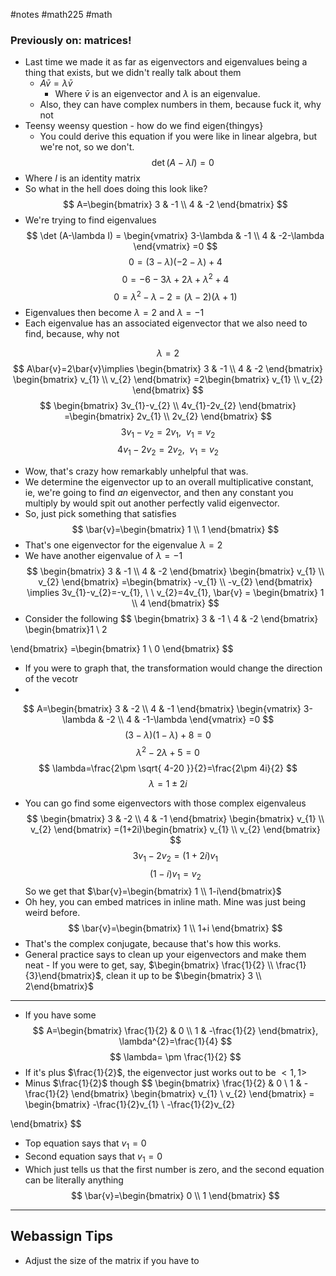 #notes #math225 #math 

### Previously on: matrices!
- Last time we made it as far as eigenvectors and eigenvalues being a thing that exists, but we didn't really talk about them
	- $A\bar{v}=\lambda \bar{v}$
		- Where $\bar{v}$ is an eigenvector and $\lambda$ is an eigenvalue.
	- Also, they can have complex numbers in them, because fuck it, why not
- Teensy weensy question - how do we find eigen{thingys} 
	- You could derive this equation if you were like in linear algebra, but we're not, so we don't.
$$
\det(A-\lambda I)=0
$$
- Where $I$ is an identity matrix
- So what in the hell does doing this look like?
$$
A=\begin{bmatrix}
3 & -1 \\
4 & -2
\end{bmatrix}
$$
- We're trying to find eigenvalues
$$
\det (A-\lambda I) = \begin{vmatrix}
3-\lambda & -1 \\
4 & -2-\lambda
\end{vmatrix}
=0
$$
$$
0 = (3-\lambda)(-2-\lambda)+4
$$
$$
0=-6-3\lambda+2\lambda+\lambda^{2}+4
$$
$$
0=\lambda^{2}-\lambda-2=(\lambda-2)(\lambda+1)
$$
- Eigenvalues then become $\lambda=2$ and $\lambda=-1$
- Each eigenvalue has an associated eigenvector that we also need to find, because, why not

$$
\lambda=2
$$
$$
A\bar{v}=2\bar{v}\implies \begin{bmatrix}
3 & -1 \\
4 & -2
\end{bmatrix}
\begin{bmatrix}
v_{1} \\
v_{2}
\end{bmatrix}
=2\begin{bmatrix}
v_{1} \\
v_{2}
\end{bmatrix}
$$
$$
\begin{bmatrix}
3v_{1}-v_{2} \\
4v_{1}-2v_{2} 
\end{bmatrix}
=\begin{bmatrix}
2v_{1} \\
2v_{2}
\end{bmatrix}
$$
$$
3v_{1}-v_{2}=2v_{1}, \ \ v_{1}=v_{2}
$$
$$
4v_{1}-2v_{2}=2v_{2}, \ \ v_{1}=v_{2}
$$
- Wow, that's crazy how remarkably unhelpful that was.
- We determine the eigenvector up to an overall multiplicative constant, ie, we're going to find *an* eigenvector, and then any constant you multiply by would spit out another perfectly valid eigenvector.
- So, just pick something that satisfies
$$
\bar{v}=\begin{bmatrix}
1 \\
1
\end{bmatrix}
$$
- That's one eigenvector for the eigenvalue $\lambda=2$
- We have another eigenvalue of $\lambda=-1$
$$
\begin{bmatrix}
3 & -1 \\
4 & -2
\end{bmatrix}
\begin{bmatrix}
v_{1} \\
v_{2}
\end{bmatrix}
=\begin{bmatrix}
-v_{1} \\
-v_{2}
\end{bmatrix}
\implies 3v_{1}-v_{2}=-v_{1}, \ \ v_{2}=4v_{1}, \bar{v} = \begin{bmatrix}
1 \\
4
\end{bmatrix}
$$
- Consider the following
$$
\begin{bmatrix}
3 & -1 \\
4 & -2
\end{bmatrix}
\begin{bmatrix}1 \\
2

\end{bmatrix}
=\begin{bmatrix}
1 \\
0
\end{bmatrix}
$$
- If you were to graph that, the transformation would change the direction of the vecotr
-
$$
A=\begin{bmatrix}
3 & -2 \\
4 & -1
\end{bmatrix}
\begin{vmatrix}
3-\lambda & -2 \\
4 & -1-\lambda
\end{vmatrix}
=0
$$
$$
(3-\lambda)(1-\lambda)+8=0
$$
$$
\lambda^{2}-2\lambda+5=0
$$
$$
\lambda=\frac{2\pm \sqrt{ 4-20 }}{2}=\frac{2\pm 4i}{2}
$$
$$
\lambda=1\pm 2i
$$
- You can go find some eigenvectors with those complex eigenvaleus
$$
\begin{bmatrix}
3 & -2 \\
4 & -1
\end{bmatrix}
\begin{bmatrix}
v_{1} \\
v_{2}
\end{bmatrix}
=(1+2i)\begin{bmatrix}
v_{1} \\
v_{2}
\end{bmatrix}
$$
$$
3v_{1}-2v_{2}=(1+2i)v_{1}
$$
$$
(1-i)v_{1}=v_{2}
$$
So we get that $\bar{v}=\begin{bmatrix} 1 \\ 1-i\end{bmatrix}$
- Oh hey, you can embed matrices in inline math. Mine was just being weird before.
$$
\bar{v}=\begin{bmatrix}
1 \\
1+i
\end{bmatrix}
$$
- That's the complex conjugate, because that's how this works.
- General practice says to clean up your eigenvectors and make them neat - If you were to get, say, $\begin{bmatrix} \frac{1}{2} \\ \frac{1}{3}\end{bmatrix}$, clean it up to be $\begin{bmatrix} 3 \\ 2\end{bmatrix}$
----
- If you have some 
$$
A=\begin{bmatrix}
\frac{1}{2} & 0 \\
1 & -\frac{1}{2}
\end{bmatrix}, \lambda^{2}=\frac{1}{4}
$$
$$
\lambda= \pm \frac{1}{2}
$$
- If it's plus $\frac{1}{2}$, the eigenvector just works out to be $<1,1>$
- Minus $\frac{1}{2}$ though
$$
\begin{bmatrix}
\frac{1}{2} & 0 \\
1 & -\frac{1}{2}
\end{bmatrix}
\begin{bmatrix}
v_{1} \\
v_{2}
\end{bmatrix}
= \begin{bmatrix} -\frac{1}{2}v_{1} \\
-\frac{1}{2}v_{2}

\end{bmatrix}
$$
- Top equation says that $v_{1}=0$
- Second equation says that $v_{1}=0$
- Which just tells us that the first number is zero, and the second equation can be literally anything
$$
\bar{v}=\begin{bmatrix}
0 \\
1
\end{bmatrix}
$$

-----


## Webassign Tips
- Adjust the size of the matrix if you have to